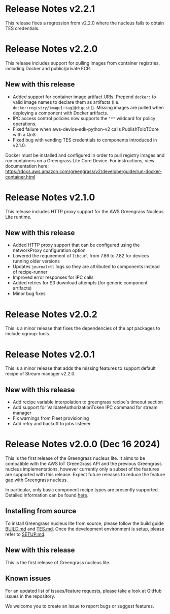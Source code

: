 # Release Notes v2.2.1

This release fixes a regression from v2.2.0 where the nucleus fails to obtain
TES credentials.

# Release Notes v2.2.0

This release includes support for pulling images from container registries,
including Docker and public/private ECR.

## New with this release

- Added support for container image artifact URIs. Prepend `docker:` to valid
  image names to declare them as artifacts (i.e.
  `docker:registry/image[:tag|@digest]`). Missing images are pulled when
  deploying a component with Docker artifacts.
- IPC access control policies now supports the `"*"` wildcard for policy
  operations.
- Fixed failure when aws-device-sdk-python-v2 calls PublishToIoTCore with a QoS.
- Fixed bug with vending TES credentials to components introduced in v2.1.0.

Docker must be installed and configured in order to pull registry images and run
containers on a Greengrass Lite Core Device. For instructions, view
documentation here:
https://docs.aws.amazon.com/greengrass/v2/developerguide/run-docker-container.html

# Release Notes v2.1.0

This release includes HTTP proxy support for the AWS Greengrass Nucleus Lite
runtime.

## New with this release

- Added HTTP proxy support that can be configured using the networkProxy
  configuration option
- Lowered the requirement of `libcurl` from 7.86 to 7.82 for devices running
  older versions
- Updates `journalctl` logs so they are attributed to components instead of
  recipe-runner
- Improved error responses for IPC calls
- Added retries for S3 download attempts (for generic component artifacts)
- Minor bug fixes

# Release Notes v2.0.2

This is a minor release that fixes the dependencies of the apt packages to
include cgroup-tools.

# Release Notes v2.0.1

This is a minor release that adds the missing features to support default recipe
of Stream manager v2.2.0.

## New with this release

- Add recipe variable interpolation to greengrass recipe's timeout section
- Add support for ValidateAuthorizationToken IPC command for stream manager
- Fix warnings from Fleet provisioning
- Add retry and backoff to jobs listener

# Release Notes v2.0.0 (Dec 16 2024)

This is the first release of the Greengrass nucleus lite. It aims to be
compatible with the AWS IoT GreenGrass API and the previous Greengrass nucleus
implementations, however currently only a subset of the features are supported
with this release. Expect future releases to reduce the feature gap with
Greengrass nucleus.

In particular, only basic component recipe types are presently supported.
Detailed information can be found [here](./docs/RECIPE_SUPPORT_CHANGES.md).

## Installing from source

To install Greengrass nucleus lite from source, please follow the build guide
[BUILD.md](./docs/BUILD.md) and [TES.md](./docs/TES.md). Once the development
environment is setup, please refer to [SETUP.md](./docs/SETUP.md).

## New with this release

This is the first release of Greengrass nucleus lite.

## Known issues

For an updated list of issues/feature requests, please take a look at GitHub
issues in the repository.

We welcome you to create an issue to report bugs or suggest features.
